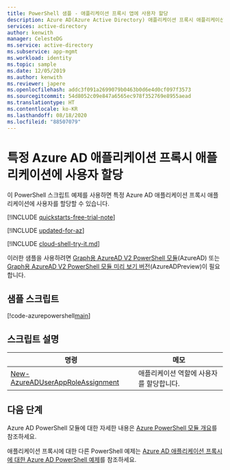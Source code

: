 ```yaml
---
title: PowerShell 샘플 - 애플리케이션 프록시 앱에 사용자 할당
description: Azure AD(Azure Active Directory) 애플리케이션 프록시 애플리케이션에 사용자를 할당하는 PowerShell 예제입니다.
services: active-directory
author: kenwith
manager: CelesteDG
ms.service: active-directory
ms.subservice: app-mgmt
ms.workload: identity
ms.topic: sample
ms.date: 12/05/2019
ms.author: kenwith
ms.reviewer: japere
ms.openlocfilehash: addc3f091a2699079b0463b0d6e4d0cf097f3573
ms.sourcegitcommit: 54d8052c09e847a6565ec978f352769e8955aead
ms.translationtype: HT
ms.contentlocale: ko-KR
ms.lasthandoff: 08/18/2020
ms.locfileid: "88507079"
---
```

# <a name="assign-a-user-to-a-specific-azure-ad-application-proxy-application"></a>특정 Azure AD 애플리케이션 프록시 애플리케이션에 사용자 할당

이 PowerShell 스크립트 예제를 사용하면 특정 Azure AD 애플리케이션 프록시 애플리케이션에 사용자를 할당할 수 있습니다.

[!INCLUDE [quickstarts-free-trial-note](../../../../includes/quickstarts-free-trial-note.md)]

[!INCLUDE [updated-for-az](../../../../includes/updated-for-az.md)]

[!INCLUDE [cloud-shell-try-it.md](../../../../includes/cloud-shell-try-it.md)]

이러한 샘플을 사용하려면 [Graph용 AzureAD V2 PowerShell 모듈](https://docs.microsoft.com/powershell/azure/active-directory/install-adv2?view=azureadps-2.0)(AzureAD) 또는 [Graph용 AzureAD V2 PowerShell 모듈 미리 보기 버전](https://docs.microsoft.com/powershell/azure/active-directory/install-adv2?view=azureadps-2.0-preview)(AzureADPreview)이 필요합니다.

## <a name="sample-script"></a>샘플 스크립트

[!code-azurepowershell[main](~/powershell_scripts/application-proxy/assign-user-to-app.ps1 "Assign a user to an application")]

## <a name="script-explanation"></a>스크립트 설명

| 명령 | 메모 |
|---|---|
| [New-AzureADUserAppRoleAssignment](https://docs.microsoft.com/powershell/module/AzureAD/new-azureaduserapproleassignment?view=azureadps-2.0) | 애플리케이션 역할에 사용자를 할당합니다. |

## <a name="next-steps"></a>다음 단계

Azure AD PowerShell 모듈에 대한 자세한 내용은 [Azure PowerShell 모듈 개요](https://docs.microsoft.com/powershell/azure/active-directory/overview?view=azureadps-2.0)를 참조하세요.

애플리케이션 프록시에 대한 다른 PowerShell 예제는 [Azure AD 애플리케이션 프록시에 대한 Azure AD PowerShell 예제](../application-proxy-powershell-samples.md)를 참조하세요.